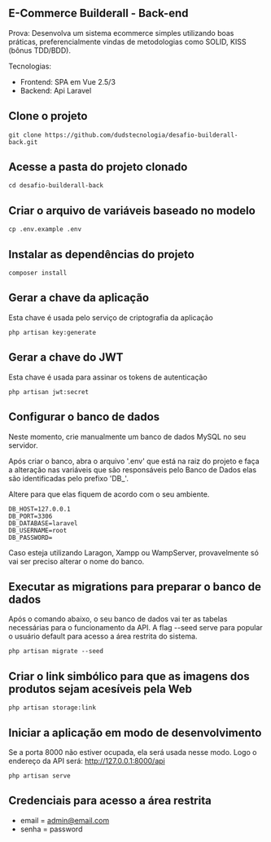 ## E-Commerce Builderall - Back-end

Prova:
Desenvolva um sistema ecommerce simples utilizando boas práticas, preferencialmente
vindas de metodologias como SOLID, KISS (bônus TDD/BDD).

Tecnologias:

* Frontend: SPA em Vue 2.5/3
* Backend: Api Laravel

## Clone o projeto
```
git clone https://github.com/dudstecnologia/desafio-builderall-back.git
```

## Acesse a pasta do projeto clonado
```
cd desafio-builderall-back
```

## Criar o arquivo de variáveis baseado no modelo
```
cp .env.example .env
```

## Instalar as dependências do projeto
```
composer install
```

## Gerar a chave da aplicação
Esta chave é usada pelo serviço de criptografia da aplicação
```
php artisan key:generate
```

## Gerar a chave do JWT
Esta chave é usada para assinar os tokens de autenticação
```
php artisan jwt:secret
```

## Configurar o banco de dados
Neste momento, crie manualmente um banco de dados MySQL no seu servidor.

Após criar o banco, abra o arquivo '.env' que está na raiz do projeto e faça a alteração nas variáveis que são responsáveis pelo Banco de Dados elas são identificadas pelo prefixo 'DB_'.

Altere para que elas fiquem de acordo com o seu ambiente.
```
DB_HOST=127.0.0.1
DB_PORT=3306
DB_DATABASE=laravel
DB_USERNAME=root
DB_PASSWORD=
```
Caso esteja utilizando Laragon, Xampp ou WampServer, provavelmente só vai ser preciso alterar o nome do banco.

## Executar as migrations para preparar o banco de dados
Após o comando abaixo, o seu banco de dados vai ter as tabelas necessárias para o funcionamento da API. A flag --seed serve para popular o usuário default para acesso a área restrita do sistema.
```
php artisan migrate --seed
```

## Criar o link simbólico para que as imagens dos produtos sejam acesíveis pela Web
```
php artisan storage:link
```

## Iniciar a aplicação em modo de desenvolvimento
Se a porta 8000 não estiver ocupada, ela será usada nesse modo. Logo o endereço da API será: http://127.0.0.1:8000/api
```
php artisan serve
```

## Credenciais para acesso a área restrita
* email = admin@email.com
* senha = password
